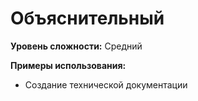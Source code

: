 # Объяснительный

**Уровень сложности:** Средний

**Примеры использования:**
- Создание технической документации
